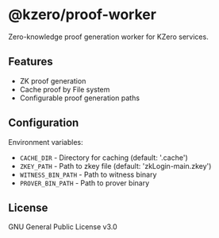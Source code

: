 # @kzero/proof-worker

Zero-knowledge proof generation worker for KZero services.

## Features

- ZK proof generation
- Cache proof by File system
- Configurable proof generation paths

## Configuration

Environment variables:
- `CACHE_DIR` - Directory for caching (default: '.cache')
- `ZKEY_PATH` - Path to zkey file (default: 'zkLogin-main.zkey')
- `WITNESS_BIN_PATH` - Path to witness binary
- `PROVER_BIN_PATH` - Path to prover binary

## License

GNU General Public License v3.0
